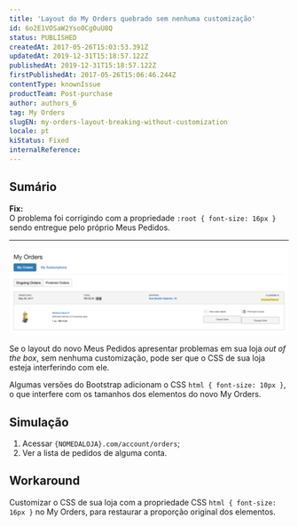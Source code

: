 ```yaml
---
title: 'Layout do My Orders quebrado sem nenhuma customização'
id: 6o2E1VOSaW2Yso0Cg0uU8Q
status: PUBLISHED
createdAt: 2017-05-26T15:03:53.391Z
updatedAt: 2019-12-31T15:18:57.122Z
publishedAt: 2019-12-31T15:18:57.122Z
firstPublishedAt: 2017-05-26T15:06:46.244Z
contentType: knownIssue
productTeam: Post-purchase
author: authors_6
tag: My Orders
slugEN: my-orders-layout-breaking-without-customization
locale: pt
kiStatus: Fixed
internalReference: 
---
```


## Sumário

<div class="alert alert-success">
  <div><strong>Fix:</strong></div>
  <div>O problema foi corrigindo com a propriedade <code>:root { font-size: 16px }</code> sendo entregue pelo próprio Meus Pedidos.</div>
</div>

---


![Screen Shot 2017-05-26 at 12.01.58](https://raw.githubusercontent.com/vtexdocs/known-issues/refs/heads/main/docs/pt/known-issues/Post-purchase/layout-do-my-orders-quebrado-sem-nenhuma-customizacao_1.png)

Se o layout do novo Meus Pedidos apresentar problemas em sua loja _out of the box_, sem nenhuma customização, pode ser que o CSS de sua loja esteja interferindo com ele.

Algumas versões do Bootstrap adicionam o CSS `html { font-size: 10px }`, o que interfere com os tamanhos dos elementos do novo My Orders.

## Simulação

1. Acessar `{NOMEDALOJA}.com/account/orders`;
2. Ver a lista de pedidos de alguma conta.

## Workaround

Customizar o CSS de sua loja com a propriedade CSS `html { font-size: 16px }` no My Orders, para restaurar a proporção original dos elementos.

